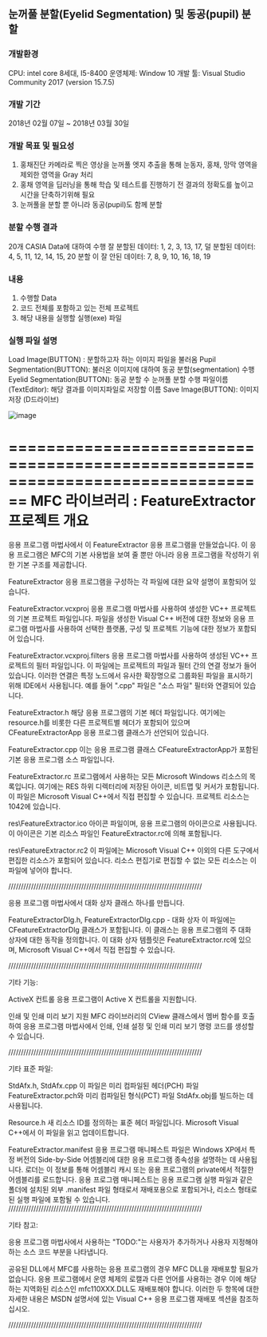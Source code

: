 ## 눈꺼풀 분할(Eyelid Segmentation) 및 동공(pupil) 분할


### 개발환경
CPU: intel core 8세대, I5-8400
운영체제: Window 10
개발 툴: Visual Studio Community 2017 (version 15.7.5) 

### 개발 기간 
2018년 02월 07일 ~ 2018년 03월 30일
 
### 개발 목표 및 필요성
1. 홍채진단 카메라로 찍은 영상을 눈꺼풀 엣지 추출을 통해 눈동자, 홍채, 망막 영역을 제외한 영역을 Gray 처리
2. 홍채 영역을 딥러닝을 통해 학습 및 테스트를 진행하기 전 결과의 정확도를 높이고 시간을 단축하기위해 필요
3. 눈꺼풀을 분할 뿐 아니라 동공(pupil)도 함께 분할

### 분할 수행 결과
20개 CASIA Data에 대하여 수행
잘 분할된 데이터: 1, 2, 3, 13, 17, 
덜 분할된 데이터: 4, 5, 11, 12, 14, 15, 20
분할 이 잘 안된 데이터: 7, 8, 9, 10, 16, 18, 19

### 내용
1. 수행할 Data 
2. 코드 전체를 포함하고 있는 전체 프로젝트
3. 해당 내용을 실행할 실행(exe) 파일

### 실행 파일 설명
Load Image(BUTTON) :  분할하고자 하는 이미지 파일을 불러옴
Pupil Segmentation(BUTTON): 불러온 이미지에 대하여 동공 분할(segmentation) 수행
Eyelid Segmentation(BUTTON): 동공 분할 수 눈꺼풀 분할 수행
파일이름(TextEditor): 해당 결과를 이미지파일로 저장할 이름
Save Image(BUTTON): 이미지 저장 (D드라이브)  


![image](https://user-images.githubusercontent.com/40026846/115137176-7f1ee300-a05f-11eb-98fa-e7c81be3dc83.png)

================================================================================
    MFC 라이브러리 : FeatureExtractor 프로젝트 개요
===============================================================================

응용 프로그램 마법사에서 이 FeatureExtractor 응용 프로그램을 만들었습니다. 이 응용 프로그램은 MFC의 기본 사용법을 보여 줄 뿐만 아니라 응용 프로그램을 작성하기 위한 기본 구조를 제공합니다.

FeatureExtractor 응용 프로그램을 구성하는 각 파일에 대한
요약 설명이 포함되어 있습니다.

FeatureExtractor.vcxproj
    응용 프로그램 마법사를 사용하여 생성한 VC++ 프로젝트의 기본 프로젝트 파일입니다. 파일을 생성한 Visual C++ 버전에 대한 정보와 응용 프로그램 마법사를 사용하여 선택한 플랫폼, 구성 및 프로젝트 기능에 대한 정보가 포함되어 있습니다.

FeatureExtractor.vcxproj.filters
    응용 프로그램 마법사를 사용하여 생성된 VC++ 프로젝트의 필터 파일입니다. 이 파일에는 프로젝트의 파일과 필터 간의 연결 정보가 들어 있습니다. 이러한 연결은 특정 노드에서 유사한 확장명으로 그룹화된 파일을 표시하기 위해 IDE에서 사용됩니다. 예를 들어 ".cpp" 파일은 "소스 파일" 필터와 연결되어 있습니다.

FeatureExtractor.h
    해당 응용 프로그램의 기본 헤더 파일입니다.
    여기에는 resource.h를 비롯한 다른 프로젝트별 헤더가 포함되어 있으며 CFeatureExtractorApp 응용 프로그램 클래스가 선언되어 있습니다.

FeatureExtractor.cpp
    이는 응용 프로그램 클래스 CFeatureExtractorApp가 포함된 기본 응용 프로그램 소스 파일입니다.

FeatureExtractor.rc
    프로그램에서 사용하는 모든 Microsoft Windows 리소스의 목록입니다. 여기에는 RES 하위 디렉터리에 저장된 아이콘, 비트맵 및 커서가 포함됩니다. 이 파일은 Microsoft Visual C++에서 직접 편집할 수 있습니다. 프로젝트 리소스는 1042에 있습니다.

res\FeatureExtractor.ico
    아이콘 파일이며, 응용 프로그램의 아이콘으로 사용됩니다. 이 아이콘은 기본 리소스 파일인 FeatureExtractor.rc에 의해 포함됩니다.

res\FeatureExtractor.rc2
    이 파일에는 Microsoft Visual C++ 이외의 다른 도구에서 편집한 리소스가 포함되어 있습니다. 리소스 편집기로 편집할 수 없는 모든 리소스는 이 파일에 넣어야 합니다.


/////////////////////////////////////////////////////////////////////////////

응용 프로그램 마법사에서 대화 상자 클래스 하나를 만듭니다.

FeatureExtractorDlg.h, FeatureExtractorDlg.cpp - 대화 상자
    이 파일에는 CFeatureExtractorDlg 클래스가 포함됩니다. 이 클래스는 응용 프로그램의 주 대화 상자에 대한 동작을 정의합니다. 이 대화 상자 템플릿은 FeatureExtractor.rc에 있으며, Microsoft Visual C++에서 직접 편집할 수 있습니다.

/////////////////////////////////////////////////////////////////////////////

기타 기능:

ActiveX 컨트롤
    응용 프로그램이 Active X 컨트롤을 지원합니다.

인쇄 및 인쇄 미리 보기 지원
    MFC 라이브러리의 CView 클래스에서 멤버 함수를 호출하여 응용 프로그램 마법사에서 인쇄, 인쇄 설정 및 인쇄 미리 보기 명령 코드를 생성할 수 있습니다.

/////////////////////////////////////////////////////////////////////////////

기타 표준 파일:

StdAfx.h, StdAfx.cpp
    이 파일은 미리 컴파일된 헤더(PCH) 파일 FeatureExtractor.pch와 미리 컴파일된 형식(PCT) 파일 StdAfx.obj를 빌드하는 데 사용됩니다.

Resource.h
    새 리소스 ID를 정의하는 표준 헤더 파일입니다. Microsoft Visual C++에서 이 파일을 읽고 업데이트합니다.

FeatureExtractor.manifest
	응용 프로그램 매니페스트 파일은 Windows XP에서 특정 버전의 Side-by-Side 어셈블리에 대한 응용 프로그램 종속성을 설명하는 데 사용됩니다. 로더는 이 정보를 통해 어셈블리 캐시 또는 응용 프로그램의 private에서 적절한 어셈블리를 로드합니다. 응용 프로그램 매니페스트는 응용 프로그램 실행 파일과 같은 폴더에 설치된 외부 .manifest 파일 형태로서 재배포용으로 포함되거나, 리소스 형태로 된 실행 파일에 포함될 수 있습니다.
/////////////////////////////////////////////////////////////////////////////

기타 참고:

응용 프로그램 마법사에서 사용하는 "TODO:"는 사용자가 추가하거나 사용자 지정해야 하는 소스 코드 부분을 나타냅니다.

공유된 DLL에서 MFC를 사용하는 응용 프로그램의 경우 MFC DLL을 재배포할 필요가 없습니다. 응용 프로그램에서 운영 체제의 로캘과 다른 언어를 사용하는 경우 이에 해당하는 지역화된 리소스인 mfc110XXX.DLL도 재배포해야 합니다.
이러한 두 항목에 대한 자세한 내용은 MSDN 설명서에 있는 Visual C++ 응용 프로그램 재배포 섹션을 참조하십시오.

/////////////////////////////////////////////////////////////////////////////

